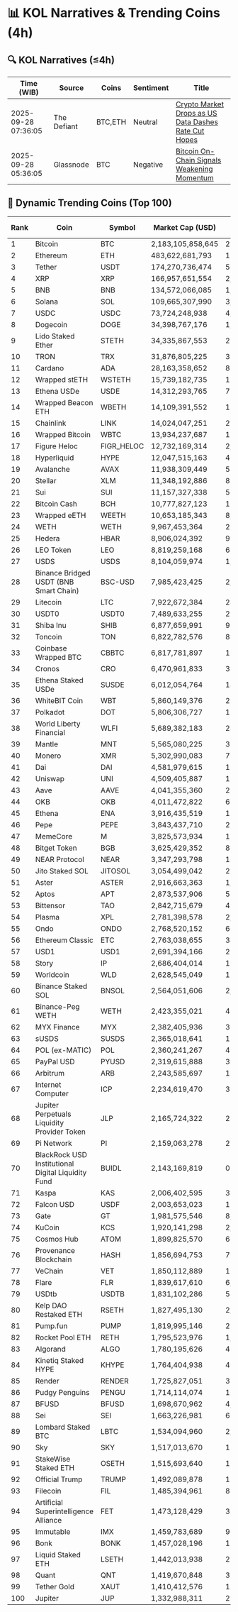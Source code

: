 # 📊 KOL Narratives & Trending Coins (4h)

## 🔍 KOL Narratives (≤4h)

| Time (WIB) | Source | Coins | Sentiment | Title |
|------------|--------|-------|-----------|-------|
| 2025-09-28 07:36:05 | The Defiant | BTC,ETH | Neutral | [Crypto Market Drops as US Data Dashes Rate Cut Hopes](https://thedefiant.io/example1) |
| 2025-09-28 05:36:05 | Glassnode | BTC | Negative | [Bitcoin On-Chain Signals Weakening Momentum](https://glassnode.com/example2) |

## 🚀 Dynamic Trending Coins (Top 100)

| Rank | Coin | Symbol | Market Cap (USD) | 24h Volume (USD) |
|------|------|--------|------------------|------------------|
| 1 | Bitcoin | BTC | 2,183,105,858,645 | 21,428,263,815 |
| 2 | Ethereum | ETH | 483,622,681,793 | 15,761,097,963 |
| 3 | Tether | USDT | 174,270,736,474 | 50,960,466,510 |
| 4 | XRP | XRP | 166,957,651,554 | 2,724,885,900 |
| 5 | BNB | BNB | 134,572,066,085 | 1,462,517,376 |
| 6 | Solana | SOL | 109,665,307,990 | 3,492,986,945 |
| 7 | USDC | USDC | 73,724,248,938 | 4,773,225,750 |
| 8 | Dogecoin | DOGE | 34,398,767,176 | 1,222,621,779 |
| 9 | Lido Staked Ether | STETH | 34,335,867,553 | 28,436,515 |
| 10 | TRON | TRX | 31,876,805,225 | 333,939,889 |
| 11 | Cardano | ADA | 28,163,358,652 | 819,876,724 |
| 12 | Wrapped stETH | WSTETH | 15,739,182,735 | 15,806,011 |
| 13 | Ethena USDe | USDE | 14,312,293,765 | 739,241,402 |
| 14 | Wrapped Beacon ETH | WBETH | 14,109,391,552 | 12,983,291 |
| 15 | Chainlink | LINK | 14,024,047,251 | 290,779,173 |
| 16 | Wrapped Bitcoin | WBTC | 13,934,237,687 | 122,511,148 |
| 17 | Figure Heloc | FIGR_HELOC | 12,732,169,314 | 2,600.0 |
| 18 | Hyperliquid | HYPE | 12,047,515,163 | 409,912,770 |
| 19 | Avalanche | AVAX | 11,938,309,449 | 536,583,843 |
| 20 | Stellar | XLM | 11,348,192,886 | 89,420,311 |
| 21 | Sui | SUI | 11,157,327,338 | 509,111,405 |
| 22 | Bitcoin Cash | BCH | 10,777,827,123 | 160,859,094 |
| 23 | Wrapped eETH | WEETH | 10,653,185,343 | 8,649,955 |
| 24 | WETH | WETH | 9,967,453,364 | 233,671,715 |
| 25 | Hedera | HBAR | 8,906,024,392 | 97,138,728 |
| 26 | LEO Token | LEO | 8,819,259,168 | 622,204 |
| 27 | USDS | USDS | 8,104,059,974 | 1,641,984 |
| 28 | Binance Bridged USDT (BNB Smart Chain) | BSC-USD | 7,985,423,425 | 2,767,228,393 |
| 29 | Litecoin | LTC | 7,922,672,384 | 246,782,062 |
| 30 | USDT0 | USDT0 | 7,489,633,255 | 267,681,791 |
| 31 | Shiba Inu | SHIB | 6,877,659,991 | 99,788,974 |
| 32 | Toncoin | TON | 6,822,782,576 | 82,597,257 |
| 33 | Coinbase Wrapped BTC | CBBTC | 6,817,781,897 | 181,801,472 |
| 34 | Cronos | CRO | 6,470,961,833 | 32,600,168 |
| 35 | Ethena Staked USDe | SUSDE | 6,012,054,764 | 146,716,431 |
| 36 | WhiteBIT Coin | WBT | 5,860,149,376 | 26,517,996 |
| 37 | Polkadot | DOT | 5,806,306,727 | 127,917,529 |
| 38 | World Liberty Financial | WLFI | 5,689,382,183 | 242,649,901 |
| 39 | Mantle | MNT | 5,565,080,225 | 376,344,493 |
| 40 | Monero | XMR | 5,302,990,083 | 70,273,261 |
| 41 | Dai | DAI | 4,581,979,615 | 128,907,601 |
| 42 | Uniswap | UNI | 4,509,405,887 | 180,574,406 |
| 43 | Aave | AAVE | 4,041,355,360 | 211,828,171 |
| 44 | OKB | OKB | 4,011,472,822 | 68,265,545 |
| 45 | Ethena | ENA | 3,916,435,519 | 139,197,536 |
| 46 | Pepe | PEPE | 3,843,437,710 | 239,634,004 |
| 47 | MemeCore | M | 3,825,573,934 | 13,485,039 |
| 48 | Bitget Token | BGB | 3,625,429,352 | 89,650,366 |
| 49 | NEAR Protocol | NEAR | 3,347,293,798 | 105,637,979 |
| 50 | Jito Staked SOL | JITOSOL | 3,054,499,042 | 21,561,745 |
| 51 | Aster | ASTER | 2,916,663,363 | 1,239,853,937 |
| 52 | Aptos | APT | 2,873,537,906 | 522,431,459 |
| 53 | Bittensor | TAO | 2,842,715,679 | 49,096,991 |
| 54 | Plasma | XPL | 2,781,398,578 | 2,116,351,691 |
| 55 | Ondo | ONDO | 2,768,520,152 | 66,853,636 |
| 56 | Ethereum Classic | ETC | 2,763,038,655 | 34,489,373 |
| 57 | USD1 | USD1 | 2,691,394,166 | 267,084,438 |
| 58 | Story | IP | 2,686,404,014 | 107,323,622 |
| 59 | Worldcoin | WLD | 2,628,545,049 | 123,776,612 |
| 60 | Binance Staked SOL | BNSOL | 2,564,051,606 | 2,012,041 |
| 61 | Binance-Peg WETH | WETH | 2,423,355,021 | 49,200,203 |
| 62 | MYX Finance | MYX | 2,382,405,936 | 322,366,715 |
| 63 | sUSDS | SUSDS | 2,365,018,641 | 13,960,071 |
| 64 | POL (ex-MATIC) | POL | 2,360,241,267 | 47,506,063 |
| 65 | PayPal USD | PYUSD | 2,319,615,888 | 30,390,908 |
| 66 | Arbitrum | ARB | 2,243,585,697 | 100,533,593 |
| 67 | Internet Computer | ICP | 2,234,619,470 | 32,855,235 |
| 68 | Jupiter Perpetuals Liquidity Provider Token | JLP | 2,165,724,322 | 25,543,891 |
| 69 | Pi Network | PI | 2,159,063,278 | 26,346,890 |
| 70 | BlackRock USD Institutional Digital Liquidity Fund | BUIDL | 2,143,169,819 | 0.0 |
| 71 | Kaspa | KAS | 2,006,402,595 | 33,902,015 |
| 72 | Falcon USD | USDF | 2,003,653,023 | 17,539,586 |
| 73 | Gate | GT | 1,981,575,546 | 8,516,611 |
| 74 | KuCoin | KCS | 1,920,141,298 | 2,185,492 |
| 75 | Cosmos Hub | ATOM | 1,899,825,570 | 66,578,032 |
| 76 | Provenance Blockchain | HASH | 1,856,694,753 | 76,906 |
| 77 | VeChain | VET | 1,850,112,889 | 19,360,179 |
| 78 | Flare | FLR | 1,839,617,610 | 6,538,807 |
| 79 | USDtb | USDTB | 1,831,102,286 | 59,991,680 |
| 80 | Kelp DAO Restaked ETH | RSETH | 1,827,495,130 | 2,322,663 |
| 81 | Pump.fun | PUMP | 1,819,995,146 | 271,203,274 |
| 82 | Rocket Pool ETH | RETH | 1,795,523,976 | 1,356,752 |
| 83 | Algorand | ALGO | 1,780,195,626 | 47,549,404 |
| 84 | Kinetiq Staked HYPE | KHYPE | 1,764,404,938 | 40,446,853 |
| 85 | Render | RENDER | 1,725,827,051 | 35,539,896 |
| 86 | Pudgy Penguins | PENGU | 1,714,114,074 | 105,900,364 |
| 87 | BFUSD | BFUSD | 1,698,670,962 | 4,874,918 |
| 88 | Sei | SEI | 1,663,226,981 | 61,595,239 |
| 89 | Lombard Staked BTC | LBTC | 1,534,094,960 | 2,914,261 |
| 90 | Sky | SKY | 1,517,013,670 | 12,783,097 |
| 91 | StakeWise Staked ETH | OSETH | 1,515,693,640 | 11,806.06 |
| 92 | Official Trump | TRUMP | 1,492,089,878 | 131,204,078 |
| 93 | Filecoin | FIL | 1,485,394,961 | 81,562,062 |
| 94 | Artificial Superintelligence Alliance | FET | 1,473,128,429 | 38,554,871 |
| 95 | Immutable | IMX | 1,459,783,689 | 90,324,533 |
| 96 | Bonk | BONK | 1,457,028,196 | 116,775,256 |
| 97 | Liquid Staked ETH | LSETH | 1,442,013,938 | 290,885 |
| 98 | Quant | QNT | 1,419,670,848 | 35,163,298 |
| 99 | Tether Gold | XAUT | 1,410,412,576 | 186,476,662 |
| 100 | Jupiter | JUP | 1,332,988,311 | 26,373,657 |